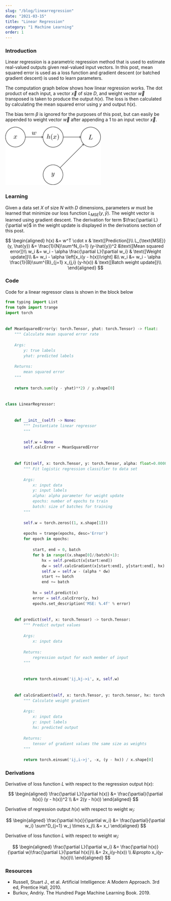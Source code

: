 ```yaml
---
slug: "/blog/linearregression"
date: "2021-03-15"
title: "Linear Regression"
category: "1 Machine Learning"
order: 1
---
```


### Introduction

Linear regression is a parametric regression method that is used to estimate real-valued outputs given real-valued input vectors. 
In this post, mean squared error is used as a loss function and gradient descent (or batched gradient descent) is used to learn parameters.

The computation graph below shows how linear regression works. 
The dot product of each input, a vector $\vec{x}$ of size $D$, and weight vector $\vec{w}$ transposed is taken to produce the output $h(x)$. 
The loss is then calculated by calculating the mean squared error using $y$ and output $h(x)$.

The bias term $\beta$ is ignored for the purposes of this post, but can easily be appended to weight vector $\vec{w}$ after appending a $1$ to an input vector $\vec{x}$.


![png](images/linearregression_3_0.png)
    


### Learning

Given a data set $X$ of size $N$ with $D$ dimensions, parameters $w$ must be learned that minimize our loss function $L_{MSE}(y, \hat{y})$.
The weight vector is learned using gradient descent.
The derivation for term $\frac{\partial L}{\partial w}$ in the weight update is displayed in the derivations section of this post.

$$
\begin{aligned}
        h(x) &= w^T \cdot x & \text{[Prediction]}\\
        L_{\text{MSE}}(y, \hat{y}) &= \frac{1}{N}\sum^N_{i=1} (y-\hat{y})^2  &\text{[Mean squared error]}\\
        w_i &= w_i - \alpha \frac{\partial L}{\partial w_i} & \text{[Weight update]}\\
        &= w_i - \alpha \left[x_i(y - h(x))\right] &\\
        w_i &= w_i - \alpha \frac{1}{B}\sum^{B}_{j=1} x_{j,i} (y-h(x)) & \text{[Batch weight update]}\\
\end{aligned}
$$

### Code

Code for a linear regressor class is shown in the block below


```python
from typing import List
from tqdm import trange
import torch


def MeanSquaredError(y: torch.Tensor, yhat: torch.Tensor) -> float:
    """ Calculate mean squared error rate

    Args:
        y: true labels
        yhat: predicted labels

    Returns:
        mean squared error        
    """

    return torch.sum((y - yhat)**2) / y.shape[0]


class LinearRegressor:


    def __init__(self) -> None:
        """ Instantiate linear regressor 
        """

        self.w = None
        self.calcError = MeanSquaredError


    def fit(self, x: torch.Tensor, y: torch.Tensor, alpha: float=0.00001, epochs: int=1000, batch: int=32) -> None:
        """ Fit logistic regression classifier to data set

        Args:
            x: input data
            y: input labels
            alpha: alpha parameter for weight update
            epochs: number of epochs to train
            batch: size of batches for training
        """

        self.w = torch.zeros((1, x.shape[1]))

        epochs = trange(epochs, desc='Error')
        for epoch in epochs:

            start, end = 0, batch
            for b in range((x.shape[0]//batch)+1):
                hx = self.predict(x[start:end])
                dw = self.calcGradient(x[start:end], y[start:end], hx)
                self.w = self.w - (alpha * dw)
                start += batch
                end += batch

            hx = self.predict(x)
            error = self.calcError(y, hx)
            epochs.set_description('MSE: %.4f' % error)


    def predict(self, x: torch.Tensor) -> torch.Tensor:
        """ Predict output values 

        Args:
            x: input data

        Returns:
            regression output for each member of input
        """


        return torch.einsum('ij,kj->i', x, self.w)


    def calcGradient(self, x: torch.Tensor, y: torch.tensor, hx: torch.Tensor) -> torch.Tensor:
        """ Calculate weight gradient

        Args:
            x: input data
            y: input labels
            hx: predicted output

        Returns:
            tensor of gradient values the same size as weights
        """

        return torch.einsum('ij,i->j', -x, (y - hx)) / x.shape[0]
```

### Derivations

Derivative of loss function $L$ with respect to the regression output $h(x)$:

$$
\begin{aligned}
    \frac{\partial L}{\partial h(x)} &= \frac{\partial}{\partial h(x)} (y - h(x))^2 \\
    &= 2(y - h(x))
\end{aligned}
$$

Derivative of regression output $h(x)$ with respect to weight $w_i$:

$$
\begin{aligned}
    \frac{\partial h(x)}{\partial w_i} &= \frac{\partial}{\partial w_i} \sum^D_{j=1} w_j \times x_j\\
    &= x_i
\end{aligned}
$$

Derivative of loss function $L$ with respect to weight $w_i$:

$$
\begin{aligned}
    \frac{\partial L}{\partial w_i} &= \frac{\partial h(x)}{\partial w}\frac{\partial L}{\partial h(x)}\\
    &= 2x_i(y-h(x)) \\
    &\propto x_i(y-h(x))\\
\end{aligned}
$$

### Resources
- Russell, Stuart J., et al. Artificial Intelligence: A Modern Approach. 3rd ed, Prentice Hall, 2010.
- Burkov, Andriy. The Hundred Page Machine Learning Book. 2019.
